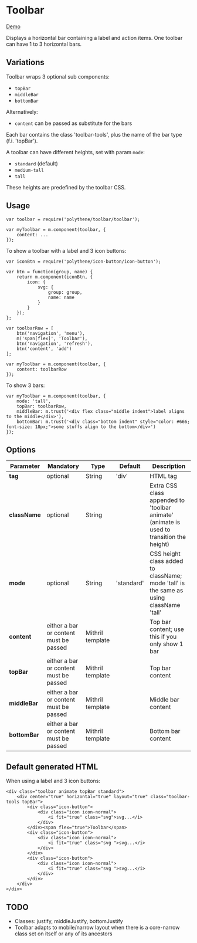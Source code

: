 # Toolbar

<a class="btn-demo" href="http://arthurclemens.github.io/Polythene-Examples/toolbar.html">Demo</a>

Displays a horizontal bar containing a label and action items. One toolbar can have 1 to 3 horizontal bars.


## Variations

Toolbar wraps 3 optional sub components:
* `topBar`
* `middleBar`
* `bottomBar`

Alternatively:
* `content` can be passed as substitute for the bars

Each bar contains the class 'toolbar-tools', plus the name of the bar type (f.i. 'topBar').

A toolbar can have different heights, set with param `mode`:

* `standard` (default)
* `medium-tall`
* `tall`

These heights are predefined by the toolbar CSS.


## Usage

	var toolbar = require('polythene/toolbar/toolbar');

	var myToolbar = m.component(toolbar, {
        content: ...
    });

To show a toolbar with a label and 3 icon buttons:

	var iconBtn = require('polythene/icon-button/icon-button');
	
	var btn = function(group, name) {
	    return m.component(iconBtn, {
	        icon: {
	            svg: {
	                group: group,
	                name: name
	            }
	        }
	    });
	};

	var toolbarRow = [
        btn('navigation', 'menu'),
        m('span[flex]', 'Toolbar'),
        btn('navigation', 'refresh'),
        btn('content', 'add')
    ];

	var myToolbar = m.component(toolbar, {
        content: toolbarRow
    });

To show 3 bars:

	var myToolbar = m.component(toolbar, {
		mode: 'tall',
		topBar: toolbarRow,
		middleBar: m.trust('<div flex class="middle indent">label aligns to the middle</div>'),
		bottomBar: m.trust('<div class="bottom indent" style="color: #666; font-size: 18px;">some stuffs align to the bottom</div>')
    });


## Options

| **Parameter** |  **Mandatory** | **Type** | **Default** | **Description** |
| ------------- | -------------- | -------- | ----------- | --------------- |
| **tag** | optional | String | 'div' | HTML tag |
| **className** | optional | String |  | Extra CSS class appended to 'toolbar animate' (animate is used to transition the height) |
| **mode** | optional | String | 'standard' | CSS height class added to className; mode 'tall' is the same as using className 'tall' |
| **content** | either a bar or content must be passed | Mithril template | | Top bar content; use this if you only show 1 bar |
| **topBar** | either a bar or content must be passed | Mithril template | | Top bar content |
| **middleBar** | either a bar or content must be passed | Mithril template | | Middle bar content |
| **bottomBar** | either a bar or content must be passed | Mithril template | | Bottom bar content |



## Default generated HTML

When using a label and 3 icon buttons:

	<div class="toolbar animate topBar standard">
		<div center="true" horizontal="true" layout="true" class="toolbar-tools topBar">
			<div class="icon-button">
				<div class="icon icon-normal">
					<i fit="true" class="svg">svg...</i>
				</div>
			</div><span flex="true">Toolbar</span>
			<div class="icon-button">
				<div class="icon icon-normal">
					<i fit="true" class="svg ">svg...</i>
				</div>
			</div>
			<div class="icon-button">
				<div class="icon icon-normal">
					<i fit="true" class="svg ">svg...</i>
				</div>
			</div>
		</div>
	</div>


## TODO

* Classes: justify, middleJustify, bottomJustify
* Toolbar adapts to mobile/narrow layout when there is a core-narrow class set on itself or any of its ancestors

